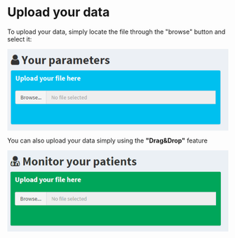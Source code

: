 # Upload your data

To upload your data, simply locate the file through the "browse" button and select it:

<img src="www/upload.png" align="center" />

You can also upload your data simply using the **"Drag&Drop"** feature

<img src="www/upload.gif">

